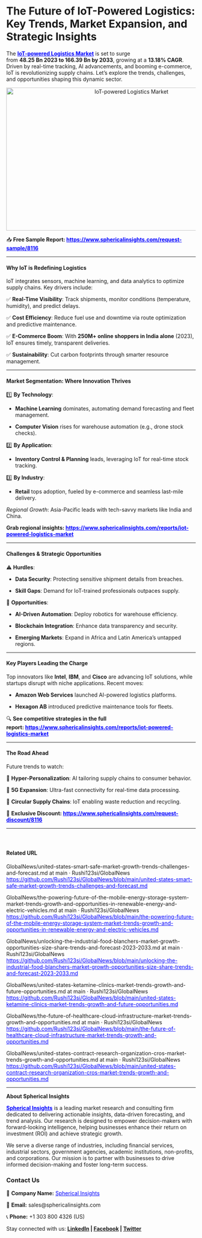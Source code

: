 <h1>The Future of IoT-Powered Logistics: Key Trends, Market Expansion, and Strategic Insights</h1>
<p>The <span style="color: #0000ff;"><strong><a style="color: #0000ff;" href="https://www.sphericalinsights.com/reports/iot-powered-logistics-market" target="_blank">IoT-powered Logistics Market</a></strong></span>&nbsp;is set to surge from&nbsp;<strong><span class="katex"><span class="katex-html"><span class="base"><span class="mord">48.25&nbsp;</span><span class="mord mathnormal">B</span><span class="mord mathnormal">n&nbsp;</span><span class="mord">2023&nbsp;</span><span class="mord mathnormal">t</span><span class="mord mathnormal">o&nbsp;</span></span></span></span>166.39 Bn by 2033</strong>, growing at a&nbsp;<strong>13.18% CAGR</strong>. Driven by real-time tracking, AI advancements, and booming e-commerce, IoT is revolutionizing supply chains. Let&rsquo;s explore the trends, challenges, and opportunities shaping this dynamic sector.</p>
<p style="text-align: center;"><img src="https://www.sphericalinsights.com/images/rd/global-iot-powered-logistics-market.png" alt="IoT-powered Logistics Market" width="650" height="379" /></p>
<p>📥&nbsp;<strong>Free Sample Report: <span style="color: #0000ff;"><a style="color: #0000ff;" href="https://www.sphericalinsights.com/request-sample/8116" target="_blank">https://www.sphericalinsights.com/request-sample/8116</a></span></strong></p>
<hr />
<h4><strong>Why IoT is Redefining Logistics</strong></h4>
<p>IoT integrates sensors, machine learning, and data analytics to optimize supply chains. Key drivers include:</p>
<p>✅&nbsp;<strong>Real-Time Visibility</strong>: Track shipments, monitor conditions (temperature, humidity), and predict delays.</p>
<p>✅&nbsp;<strong>Cost Efficiency</strong>: Reduce fuel use and downtime via route optimization and predictive maintenance.</p>
<p>✅&nbsp;<strong>E-Commerce Boom</strong>: With&nbsp;<strong>250M+ online shoppers in India alone</strong>&nbsp;(2023), IoT ensures timely, transparent deliveries.</p>
<p>✅&nbsp;<strong>Sustainability</strong>: Cut carbon footprints through smarter resource management.</p>
<hr />
<h4><strong>Market Segmentation: Where Innovation Thrives</strong></h4>
<p>1️⃣&nbsp;<strong>By Technology</strong>:</p>
<ul>
<li>
<p><strong>Machine Learning</strong>&nbsp;dominates, automating demand forecasting and fleet management.</p>
</li>
<li>
<p><strong>Computer Vision</strong>&nbsp;rises for warehouse automation (e.g., drone stock checks).</p>
</li>
</ul>
<p>2️⃣&nbsp;<strong>By Application</strong>:</p>
<ul>
<li>
<p><strong>Inventory Control &amp; Planning</strong>&nbsp;leads, leveraging IoT for real-time stock tracking.</p>
</li>
</ul>
<p>3️⃣&nbsp;<strong>By Industry</strong>:</p>
<ul>
<li>
<p><strong>Retail</strong>&nbsp;tops adoption, fueled by e-commerce and seamless last-mile delivery.</p>
</li>
</ul>
<p><em>Regional Growth</em>: Asia-Pacific leads with tech-savvy markets like India and China.&nbsp;</p>
<p><strong>Grab regional insights:&nbsp;<span style="color: #0000ff;"><a style="color: #0000ff;" href="https://www.sphericalinsights.com/reports/iot-powered-logistics-market" target="_blank">https://www.sphericalinsights.com/reports/iot-powered-logistics-market</a></span></strong></p>
<hr />
<h4><strong>Challenges &amp; Strategic Opportunities</strong></h4>
<p>⚠️&nbsp;<strong>Hurdles</strong>:</p>
<ul>
<li>
<p><strong>Data Security</strong>: Protecting sensitive shipment details from breaches.</p>
</li>
<li>
<p><strong>Skill Gaps</strong>: Demand for IoT-trained professionals outpaces supply.</p>
</li>
</ul>
<p>🚀&nbsp;<strong>Opportunities</strong>:</p>
<ul>
<li>
<p><strong>AI-Driven Automation</strong>: Deploy robotics for warehouse efficiency.</p>
</li>
<li>
<p><strong>Blockchain Integration</strong>: Enhance data transparency and security.</p>
</li>
<li>
<p><strong>Emerging Markets</strong>: Expand in Africa and Latin America&rsquo;s untapped regions.</p>
</li>
</ul>
<hr />
<h4><strong>Key Players Leading the Charge</strong></h4>
<p>Top innovators like&nbsp;<strong>Intel</strong>,&nbsp;<strong>IBM</strong>, and&nbsp;<strong>Cisco</strong>&nbsp;are advancing IoT solutions, while startups disrupt with niche applications. Recent moves:</p>
<ul>
<li>
<p><strong>Amazon Web Services</strong>&nbsp;launched AI-powered logistics platforms.</p>
</li>
<li>
<p><strong>Hexagon AB</strong>&nbsp;introduced predictive maintenance tools for fleets.</p>
</li>
</ul>
<p>🔍&nbsp;<strong>See competitive strategies in the full report:&nbsp;<span style="color: #0000ff;"><a style="color: #0000ff;" href="https://www.sphericalinsights.com/reports/iot-powered-logistics-market" target="_blank">https://www.sphericalinsights.com/reports/iot-powered-logistics-market</a></span></strong></p>
<hr />
<h4><strong>The Road Ahead</strong></h4>
<p>Future trends to watch:</p>
<p>🔮&nbsp;<strong>Hyper-Personalization</strong>: AI tailoring supply chains to consumer behavior.</p>
<p>🔮&nbsp;<strong>5G Expansion</strong>: Ultra-fast connectivity for real-time data processing.</p>
<p>🔮&nbsp;<strong>Circular Supply Chains</strong>: IoT enabling waste reduction and recycling.</p>
<p>🔖&nbsp;<strong>Exclusive Discount:&nbsp;<span style="color: #0000ff;"><a style="color: #0000ff;" href="https://www.sphericalinsights.com/request-discount/8116" target="_blank">https://www.sphericalinsights.com/request-discount/8116</a></span></strong></p>
<hr />
<h4>&nbsp;</h4>
<h4><strong>Related URL</strong></h4>
<p>GlobalNews/united-states-smart-safe-market-growth-trends-challenges-and-forecast.md at main &middot; Rushi123si/GlobalNews<br /><span style="color: #0000ff;"><a style="color: #0000ff;" href="https://github.com/Rushi123si/GlobalNews/blob/main/united-states-smart-safe-market-growth-trends-challenges-and-forecast.md">https://github.com/Rushi123si/GlobalNews/blob/main/united-states-smart-safe-market-growth-trends-challenges-and-forecast.md</a>&nbsp;</span></p>
<p>GlobalNews/the-powering-future-of-the-mobile-energy-storage-system-market-trends-growth-and-opportunities-in-renewable-energy-and-electric-vehicles.md at main &middot; Rushi123si/GlobalNews<br /><span style="color: #0000ff;"><a style="color: #0000ff;" href="https://github.com/Rushi123si/GlobalNews/blob/main/the-powering-future-of-the-mobile-energy-storage-system-market-trends-growth-and-opportunities-in-renewable-energy-and-electric-vehicles.md">https://github.com/Rushi123si/GlobalNews/blob/main/the-powering-future-of-the-mobile-energy-storage-system-market-trends-growth-and-opportunities-in-renewable-energy-and-electric-vehicles.md</a>&nbsp;</span></p>
<p>GlobalNews/unlocking-the-industrial-food-blanchers-market-growth-opportunities-size-share-trends-and-forecast-2023-2033.md at main &middot; Rushi123si/GlobalNews<br /><span style="color: #0000ff;"><a style="color: #0000ff;" href="https://github.com/Rushi123si/GlobalNews/blob/main/unlocking-the-industrial-food-blanchers-market-growth-opportunities-size-share-trends-and-forecast-2023-2033.md">https://github.com/Rushi123si/GlobalNews/blob/main/unlocking-the-industrial-food-blanchers-market-growth-opportunities-size-share-trends-and-forecast-2023-2033.md</a>&nbsp;</span></p>
<p>GlobalNews/united-states-ketamine-clinics-market-trends-growth-and-future-opportunities.md at main &middot; Rushi123si/GlobalNews<br /><span style="color: #0000ff;"><a style="color: #0000ff;" href="https://github.com/Rushi123si/GlobalNews/blob/main/united-states-ketamine-clinics-market-trends-growth-and-future-opportunities.md">https://github.com/Rushi123si/GlobalNews/blob/main/united-states-ketamine-clinics-market-trends-growth-and-future-opportunities.md</a>&nbsp;</span></p>
<p>GlobalNews/the-future-of-healthcare-cloud-infrastructure-market-trends-growth-and-opportunities.md at main &middot; Rushi123si/GlobalNews<br /><span style="color: #0000ff;"><a style="color: #0000ff;" href="https://github.com/Rushi123si/GlobalNews/blob/main/the-future-of-healthcare-cloud-infrastructure-market-trends-growth-and-opportunities.md">https://github.com/Rushi123si/GlobalNews/blob/main/the-future-of-healthcare-cloud-infrastructure-market-trends-growth-and-opportunities.md</a>&nbsp;</span></p>
<p>GlobalNews/united-states-contract-research-organization-cros-market-trends-growth-and-opportunities.md at main &middot; Rushi123si/GlobalNews<br /><span style="color: #0000ff;"><a style="color: #0000ff;" href="https://github.com/Rushi123si/GlobalNews/blob/main/united-states-contract-research-organization-cros-market-trends-growth-and-opportunities.md">https://github.com/Rushi123si/GlobalNews/blob/main/united-states-contract-research-organization-cros-market-trends-growth-and-opportunities.md</a>&nbsp;</span></p>
<hr />
<p><strong>About Spherical Insights</strong></p>
<p data-start="32" data-end="368"><span style="color: #0000ff;"><strong><a style="color: #0000ff;" href="https://www.sphericalinsights.com/" target="_blank">Spherical Insights</a></strong></span> is a leading market research and consulting firm dedicated to delivering actionable insights, data-driven forecasting, and trend analysis. Our research is designed to empower decision-makers with forward-looking intelligence, helping businesses enhance their return on investment (ROI) and achieve strategic growth.</p>
<p data-start="370" data-end="642">We serve a diverse range of industries, including financial services, industrial sectors, government agencies, academic institutions, non-profits, and corporations. Our mission is to partner with businesses to drive informed decision-making and foster long-term success.</p>
<h3 data-start="644" data-end="664"><strong data-start="648" data-end="662">Contact Us</strong></h3>
<p data-start="666" data-end="788">📌 <strong data-start="669" data-end="686">Company Name:</strong> <a style="color: #0000ff;" href="https://www.sphericalinsights.com/" target="_blank">Spherical Insights</a></p>
<p data-start="666" data-end="788">📧 <strong data-start="711" data-end="721">Email:</strong> <a rel="noopener" data-start="722" data-end="749">sales@sphericalinsights.com</a></p>
<p data-start="666" data-end="788">📞 <strong data-start="755" data-end="765">Phone:</strong> +1 303 800 4326 (US)</p>
<p data-start="790" data-end="862" data-is-last-node="" data-is-only-node="">Stay connected with us: <strong><a href="https://www.linkedin.com/company/spherical-insight/"><u>LinkedIn</u></a>&nbsp;|&nbsp;<a href="https://www.facebook.com/sphericalinsights22"><u>Facebook</u></a>&nbsp;|&nbsp;<a href="https://twitter.com/SInsights_US"><u>Twitter</u></a></strong></p>
<p>&nbsp;</p>
